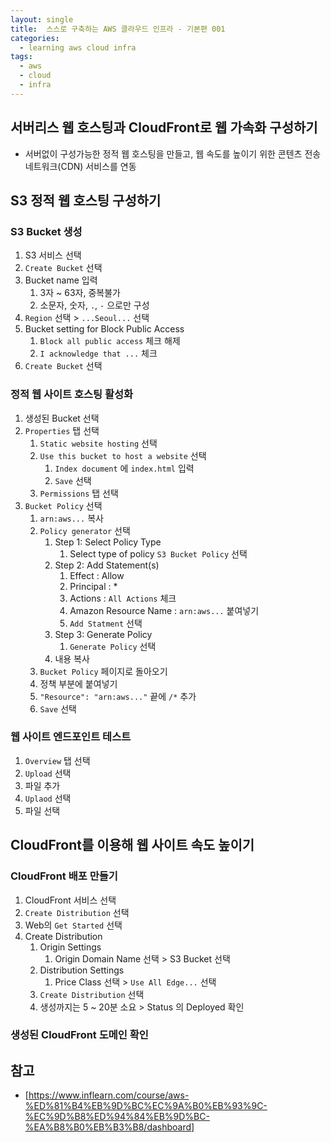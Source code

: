 ```yaml
---
layout: single
title:  스스로 구축하는 AWS 클라우드 인프라 - 기본편 001
categories: 
  - learning aws cloud infra
tags: 
  - aws
  - cloud
  - infra
---
```


## 서버리스 웹 호스팅과 CloudFront로 웹 가속화 구성하기

- 서버없이 구성가능한 정적 웹 호스팅을 만들고, 웹 속도를 높이기 위한 콘텐츠 전송 네트워크(CDN) 서비스를 연동

## S3 정적 웹 호스팅 구성하기

### S3 Bucket 생성

1. S3 서비스 선택
1. `Create Bucket` 선택
1. Bucket name 입력
    1. 3자 ~ 63자, 중복불가
    1. 소문자, 숫자, `.`, `-` 으로만 구성
1. `Region` 선택 > `...Seoul...` 선택
1. Bucket setting for Block Public Access
    1. `Block all public access` 체크 해제
    1. `I acknowledge that ...` 체크
1. `Create Bucket` 선택

### 정적 웹 사이트 호스팅 활성화

1. 생성된 Bucket 선택
1. `Properties` 탭 선택
    1. `Static website hosting` 선택
    1. `Use this bucket to host a website` 선택
        1. `Index document` 에 `index.html` 입력
        1. `Save` 선택
    1. `Permissions` 탭 선택
1. `Bucket Policy` 선택
    1. `arn:aws...` 복사
    1. `Policy generator` 선택
        1. Step 1: Select Policy Type
            1. Select type of policy `S3 Bucket Policy` 선택
        1. Step 2: Add Statement(s)
            1. Effect : Allow
            1. Principal : *
            1. Actions : `All Actions` 체크
            1. Amazon Resource Name : `arn:aws...` 붙여넣기
            1. `Add Statment` 선택
        1. Step 3: Generate Policy
            1. `Generate Policy` 선택
        1. 내용 복사
    1. `Bucket Policy` 페이지로 돌아오기
    1. 정책 부분에 붙여넣기
    1. `"Resource": "arn:aws..."` 끝에 `/*` 추가
    1. `Save` 선택

### 웹 사이트 엔드포인트 테스트

1. `Overview` 탭 선택
1. `Upload` 선택
1. 파일 추가
1. `Uplaod` 선택
1. 파일 선택

## CloudFront를 이용해 웹 사이트 속도 높이기

### CloudFront 배포 만들기

1. CloudFront 서비스 선택
1. `Create Distribution` 선택
1. Web의 `Get Started` 선택
1. Create Distribution
    1. Origin Settings
        1. Origin Domain Name 선택 > S3 Bucket 선택
    1. Distribution Settings
        1. Price Class 선택 > `Use All Edge...` 선택
    1. `Create Distribution` 선택
    1. 생성까지는 5 ~ 20분 소요 > Status 의 Deployed 확인

### 생성된 CloudFront 도메인 확인

## 참고
- [https://www.inflearn.com/course/aws-%ED%81%B4%EB%9D%BC%EC%9A%B0%EB%93%9C-%EC%9D%B8%ED%94%84%EB%9D%BC-%EA%B8%B0%EB%B3%B8/dashboard]